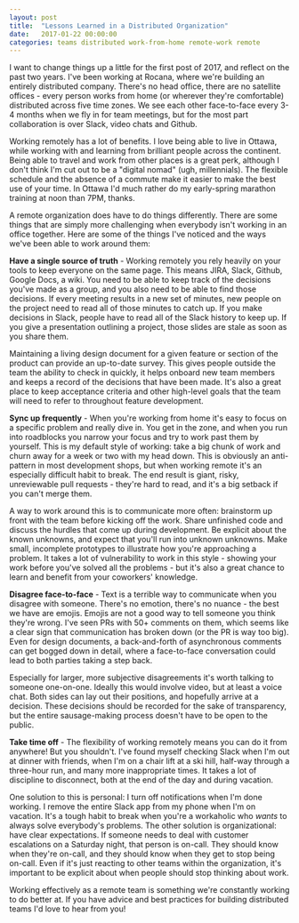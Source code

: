 ```yaml
---
layout: post
title:  "Lessons Learned in a Distributed Organization"
date:   2017-01-22 00:00:00
categories: teams distributed work-from-home remote-work remote
---
```


I want to change things up a little for the first post of 2017, and reflect on the past two years.
I've been working at Rocana, where we're building an entirely distributed company. 
There's no head office, there are no satellite offices - every person works from home 
(or wherever they're comfortable) distributed across five time zones.
We see each other face-to-face every 3-4 months when we fly in for team meetings, 
but for the most part collaboration is over Slack, video chats and Github. 

Working remotely has a lot of benefits. I love being able to live in Ottawa, 
while working with and learning from brilliant people across the continent.
Being able to travel and work from other places is a great perk,
although I don't think I'm cut out to be a "digital nomad" (ugh, millennials).
The flexible schedule and the absence of a commute make it easier to make 
the best use of your time. In Ottawa I'd much rather do my early-spring
marathon training at noon than 7PM, thanks.

A remote organization does have to do things differently. There are some things
that are simply more challenging when everybody isn't working in an office together. 
Here are some of the things I've noticed and the ways we've been able to work around them: 

**Have a single source of truth** - Working remotely you rely heavily on your tools
to keep everyone on the same page. This means JIRA, Slack, Github, Google Docs, a wiki.
You need to be able to keep track of the decisions you've made as a group, and you
also need to be able to find those decisions. If every meeting results in a new set of
minutes, new people on the project need to read all of those minutes to catch up.
If you make decisions in Slack, people have to read all of the Slack history to keep up.
If you give a presentation outlining a project, those slides are stale as soon as you share them.

Maintaining a living design document for a given feature or section of the product can 
provide an up-to-date survey. This gives people outside the team the ability to check 
in quickly, it helps onboard new team members and keeps a record of the decisions that 
have been made. It's also a great place to keep acceptance criteria and other high-level 
goals that the team will need to refer to throughout feature development.

**Sync up frequently** - When you're working from home it's easy to focus on a specific problem
and really dive in. You get in the zone, and when you run into roadblocks you
narrow your focus and try to work past them by yourself. This is my default style of working: take a big 
chunk of work and churn away for a week or two with my head down. This is obviously
an anti-pattern in most development shops, but when working remote it's 
an especially difficult habit to break. The end result is giant, risky, unreviewable
pull requests - they're hard to read, and it's a big setback if you can't merge them.

A way to work around this is to communicate more often: brainstorm up front
with the team before kicking off the work. Share unfinished code and discuss
the hurdles that come up during development. Be explicit about the known unknowns,
and expect that you'll run into unknown unknowns. Make small, incomplete prototypes
to illustrate how you're approaching a problem. It takes a lot of vulnerability to work
in this style - showing your work before you've solved all the problems - but it's 
also a great chance to learn and benefit from your coworkers' knowledge.

**Disagree face-to-face** - Text is a terrible way to communicate when you disagree with someone. 
There's no emotion, there's no nuance - the best we have are emojis. Emojis are not a good way
to tell someone you think they're wrong. I've seen PRs with 50+ comments on them,
which seems like a clear sign that communication has broken down (or the PR is way too big).
Even for design documents, a back-and-forth of asynchronous comments can get bogged down in
detail, where a face-to-face conversation could lead to both parties taking a step back.

Especially for larger, more subjective disagreements it's worth talking to someone one-on-one.
Ideally this would involve video, but at least a voice chat. Both sides can lay out their positions,
and hopefully arrive at a decision. These decisions should be recorded for the sake of 
transparency, but the entire sausage-making process doesn't have to be open to the public. 

**Take time off** - The flexibility of working remotely means you can do it from anywhere!
But you shouldn't. I've found myself checking Slack when I'm out at dinner with friends,
when I'm on a chair lift at a ski hill, half-way through a three-hour run, and many more
inappropriate times. It takes a lot of discipline to disconnect, both at the end of the day
and during vacation. 

One solution to this is personal: I turn off notifications when I'm done working. I
remove the entire Slack app from my phone when I'm on vacation. It's a tough habit to break
when you're a workaholic who _wants_ to always solve everybody's problems.
The other solution is organizational: have clear expectations. If someone needs to deal
with customer escalations on a Saturday night, that person is on-call. They should know
when they're on-call, and they should know when they get to stop being on-call. Even if 
it's just reacting to other teams within the organization, it's important to be explicit about
when people should stop thinking about work.

Working effectively as a remote team is something we're constantly working to do better at.
If you have advice and best practices for building distributed teams I'd love to hear from you! 
